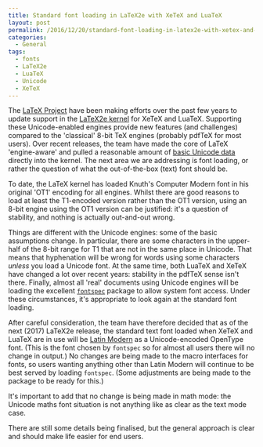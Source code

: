 ```yaml
---
title: Standard font loading in LaTeX2e with XeTeX and LuaTeX
layout: post
permalink: /2016/12/20/standard-font-loading-in-latex2e-with-xetex-and-luatex/
categories:
  - General
tags:
  - fonts
  - LaTeX2e
  - LuaTeX
  - Unicode
  - XeTeX
---
```

The [LaTeX Project](https://latex-project.org/) have been making efforts over the past few years to update support in the [LaTeX2e kernel](https://ctan.org/pkg/latex) for XeTeX and LuaTeX. Supporting these Unicode-enabled engines provide new features (and challenges) compared to the 'classical' 8-bit TeX engines (probably pdfTeX for most users). Over recent releases, the team have made the core of LaTeX 'engine-aware' and pulled a reasonable amount of [basic Unicode data](https://ctan.org/pkg/unicode-data) directly into the kernel. The next area we are addressing is font loading, or rather the question of what the out-of-the-box (text) font should be.

To date, the LaTeX kernel has loaded Knuth's Computer Modern font in his original 'OT1' encoding for all engines. Whilst there are good reasons to load at least the T1-encoded version rather than the OT1 version, using an 8-bit engine using the OT1 version can be justified: it's a question of stability, and nothing is actually out-and-out wrong.

Things are different with the Unicode engines: some of the basic assumptions change. In particular, there are some characters in the upper-half of the 8-bit range for T1 that are not in the same place in Unicode. That means that hyphenation will be wrong for words using some characters _unless_ you load a Unicode font. At the same time, both LuaTeX and XeTeX have changed a lot over recent years: stability in the pdfTeX sense isn't there. Finally, almost all 'real' documents using Unicode engines will be loading the excellent [`fontspec`](https://ctan.org/pkg/fontspec) package to allow system font access. Under these circumstances, it's appropriate to look again at the standard font loading.

After careful consideration, the team have therefore decided that as of the next (2017) LaTeX2e release, the standard text font loaded when XeTeX and LuaTeX are in use will be [Latin Modern](http://www.gust.org.pl/projects/e-foundry/latin-modern) as a Unicode-encoded OpenType font. (This is the font chosen by `fontspec` so for almost all users there will no change in output.) No changes are being made to the macro interfaces for fonts, so users wanting anything other than Latin Modern will continue to be best served by loading `fontspec`. (Some adjustments are being made to the package to be ready for this.)

It's important to add that no change is being made in math mode: the Unicode maths font situation is not anything like as clear as the text mode case.

There are still some details being finalised, but the general approach is clear and should make life easier for end users.
